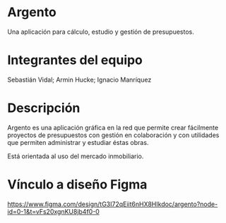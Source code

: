 # Argento
Una aplicación para cálculo, estudio y gestión de presupuestos.

# Integrantes del equipo
Sebastián Vidal; Armin Hucke; Ignacio Manríquez

# Descripción
Argento es una aplicación gráfica en la red que permite crear fácilmente proyectos de presupuestos con gestión en colaboración y con utilidades que permiten administrar y estudiar éstas obras.

Está orientada al uso del mercado inmobiliario.

# Vínculo a diseño Figma

https://www.figma.com/design/tG3I72qEiit6nHX8HIkdoc/argento?node-id=0-1&t=vFs20xgnKU8jb4f0-0
